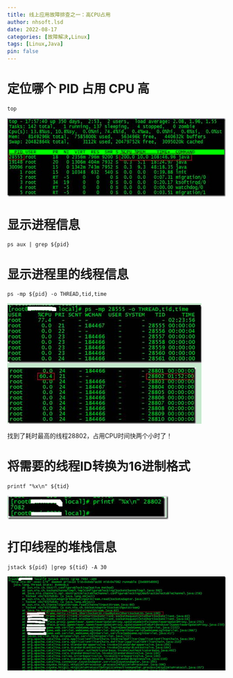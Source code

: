 ```yaml
---
title: 线上应用故障排查之一：高CPU占用
author: nhsoft.lsd
date: 2022-08-17
categories: [故障解决,Linux]
tags: [Linux,Java]
pin: false
---
```


# 定位哪个 PID 占用 CPU 高
```
top
```
![](/assets/img/nhsoft_lsd/2022-08-17-img1.png)

# 显示进程信息
```
ps aux | grep ${pid}
```

# 显示进程里的线程信息
```
ps -mp ${pid} -o THREAD,tid,time
```
![](/assets/img/nhsoft_lsd/2022-08-17-img2.png)

找到了耗时最高的线程28802，占用CPU时间快两个小时了！

# 将需要的线程ID转换为16进制格式
```
printf "%x\n" ${tid}
```
![](/assets/img/nhsoft_lsd/2022-08-17-img3.png)

# 打印线程的堆栈信息
```
jstack ${pid} |grep ${tid} -A 30
```
![](/assets/img/nhsoft_lsd/2022-08-17-img4.png)

